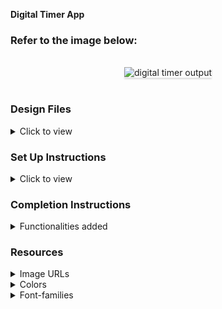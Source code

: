**Digital Timer App** 

### Refer to the image below:

<br/>
<div style="text-align: center;">
    <img src="https://assets.ccbp.in/frontend/content/react-js/digital-timer-output.gif" alt="digital timer output" style="max-width:70%;box-shadow:0 2.8px 2.2px rgba(0, 0, 0, 0.12)" />
</div>
<br/>

### Design Files

<details>
<summary>Click to view</summary>

- [Extra Small (Size < 576px), Small (Size >= 576px)](https://assets.ccbp.in/frontend/content/react-js/digital-timer-sm-output.png)
- [Medium (Size >= 768px), Large (Size >= 992px) and Extra Large (Size >= 1200px)](https://assets.ccbp.in/frontend/content/react-js/digital-timer-lg-output.png)

</details>

### Set Up Instructions

<details>
<summary>Click to view</summary>

- Download dependencies by running `npm install`
- Start up the app using `npm start`
</details>

### Completion Instructions

<details>
<summary>Functionalities added</summary>
<br/>


- The default timer limit value will be 25 minutes
- When the **Start** button is clicked,
  - The **Start** text will change to **Pause** text
  - The **play icon** will be replaced by **pause icon**
  - The **Timer** status will change to **Running**
  - The **Timer** will start running backwards from the timer limit value set
  - If the **Timer** has been paused after starting, it will resume from where it was paused
  - Both the **Plus** and **Minus** buttons will be disabled
- When the **Pause** button is clicked,
  - The **Pause** text will change to **Start** text
  - The **pause icon** will be replaced by **play icon**
  - The **Timer** will stop running backwards
  - The **Timer** status will change to **Paused**
  - Both the **Plus** and **Minus** buttons will be disabled
- When the button with the **Plus** symbol is clicked,
  - The timer limit value will be incremented by one minute
  - The **Timer** will display time with the increased timer limit value
- When the button with the **Minus** symbol is clicked,
  - The timer limit value will be decremented by one minute
  - The **Timer** will display time with the decreased timer limit value
- When the timer limit value is modified by clicking the **Plus** or **Minus** button and the **Start** button is clicked, then the **Timer** will start with the modified timer value
- When the **Timer** ends (displays **00:00**)
  - The **Pause** text will change to **Start** text
  - The **pause icon** will be replaced by **play icon**
  - The **Timer** will stop running backwards
  - The **Timer** status will change to **Paused**
- After completion of **Timer**, when the **Start** button is clicked,
  - The **Start** text will change to **Pause** text
  - The **play icon** will be replaced by **pause icon**
  - The **Timer** will start running backwards from the current timer limit value.
  - The **Timer** status will change to **Running**
- When the **Reset** button is clicked, then
  - The **Pause** text will change to **Start** text
  - The **pause icon** will be replaced by **play icon**
  - The **Timer** will stop running backwards
  - The **Timer** status will change to **Paused**
  - Initial **Timer** limit value will be displayed
  - Both the **Plus** and **Minus** buttons will be enabled

</details>



### Resources

<details>
<summary>Image URLs</summary>

- [https://assets.ccbp.in/frontend/react-js/digital-timer-elapsed-bg.png](https://assets.ccbp.in/frontend/react-js/digital-timer-elapsed-bg.png)
- [https://assets.ccbp.in/frontend/react-js/play-icon-img.png](https://assets.ccbp.in/frontend/react-js/play-icon-img.png) alt will be **play icon**
- [https://assets.ccbp.in/frontend/react-js/pause-icon-img.png](https://assets.ccbp.in/frontend/react-js/pause-icon-img.png) alt will be **pause icon**
- [https://assets.ccbp.in/frontend/react-js/reset-icon-img.png](https://assets.ccbp.in/frontend/react-js/reset-icon-img.png) alt will be **reset icon**

</details>

<details>
<summary>Colors</summary>

<br/>

<div style="background-color: #ffffff ; width: 150px; padding: 10px; color: black">Hex: #ffffff</div>
<div style="background-color: #cffcf1 ; width: 150px; padding: 10px; color: black">Hex: #cffcf1</div>
<div style="background-color: #1e293b ; width: 150px; padding: 10px; color: white">Hex: #1e293b</div>
<div style="background-color: #0f172a ; width: 150px; padding: 10px; color: white">Hex: #0f172a</div>
<div style="background-color: #defafe ; width: 150px; padding: 10px; color: black">Hex: #defafe</div>
<div style="background-color: #00d9f5 ; width: 150px; padding: 10px; color: white">Hex: #00d9f5</div>

</details>

<details>
<summary>Font-families</summary>

- Roboto

</details>


